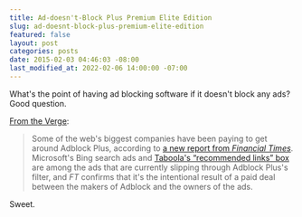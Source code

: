 ```yaml
---
title: Ad-doesn't-Block Plus Premium Elite Edition
slug: ad-doesnt-block-plus-premium-elite-edition
featured: false
layout: post
categories: posts
date: 2015-02-03 04:46:03 -08:00
last_modified_at: 2022-02-06 14:00:00 -07:00
---
```


What's the point of having ad blocking software if it doesn't block any ads? Good question.

[From the Verge](http://www.theverge.com/2015/2/2/7963577/google-ads-get-through-adblock):

> Some of the web's biggest companies have been paying to get around Adblock Plus, according to [a new report from _Financial Times_](http://www.ft.com/intl/cms/s/0/80a8ce54-a61d-11e4-9bd3-00144feab7de.html?siteedition=intl#axzz3Qbj7oEjB). Microsoft's Bing search ads and [Taboola's “recommended links” box](http://www.theverge.com/2014/4/22/5639892/how-weaponized-clickbait-took-over-the-web) are among the ads that are currently slipping through Adblock Plus's filter, and _FT_ confirms that it's the intentional result of a paid deal between the makers of Adblock and the owners of the ads.

Sweet.

